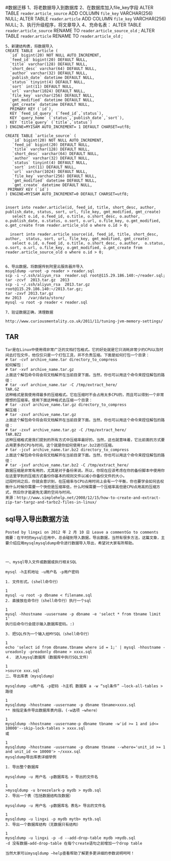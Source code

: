 #数据迁移
    1、将老数据导入到数据库
    2、在数据库加入file_key字段
      ALTER TABLE `reader`.`article_source` ADD COLUMN `file_key` VARCHAR(256) NULL;
      ALTER TABLE `reader`.`article` ADD COLUMN `file_key` VARCHAR(256) NULL;
    3、执行升级程序，将文章导入
    4、充命名表：
    ALTER TABLE `reader`.`article_source` RENAME TO  `reader`.`article_source_old` ;
    ALTER TABLE `reader`.`article` RENAME TO  `reader`.`article_old` ;
    
    5、新建结构表，将数据导入
	CREATE TABLE  article (
	  `id` bigint(20) NOT NULL AUTO_INCREMENT,
	  `feed_id` bigint(20) DEFAULT NULL,
	  `title` varchar(128) DEFAULT NULL,
	  `short_desc` varchar(64) DEFAULT NULL,
	  `author` varchar(32) DEFAULT NULL,
	  `publish_date` datetime DEFAULT NULL,
	  `status` tinyint(4) DEFAULT NULL,
	  `sort` int(11) DEFAULT NULL,
	  `url` varchar(1024) DEFAULT NULL,
	  `file_key` varchar(256) DEFAULT NULL,
	  `gmt_modified` datetime DEFAULT NULL,
	  `gmt_create` datetime DEFAULT NULL,
	  PRIMARY KEY (`id`),
	  KEY `feed_id_query` (`feed_id`,`status`),
	  KEY `query_home` (`status`,`publish_date`,`sort`),
	  KEY `title_query` (`title`,`status`)
	) ENGINE=MYISAM AUTO_INCREMENT= 1 DEFAULT CHARSET=utf8;
	
	CREATE TABLE `article_source` (
	   `id` bigint(20) NOT NULL AUTO_INCREMENT,
	   `feed_id` bigint(20) DEFAULT NULL,
	   `title` varchar(128) DEFAULT NULL,
	   `short_desc` varchar(64) DEFAULT NULL,
	   `author` varchar(32) DEFAULT NULL,
	   `status` tinyint(4) DEFAULT NULL,
	   `sort` int(11) DEFAULT NULL,
	   `url` varchar(1024) DEFAULT NULL,
	   `file_key` varchar(256) DEFAULT NULL,
	   `gmt_modified` datetime DEFAULT NULL,
	   `gmt_create` datetime DEFAULT NULL,
	 PRIMARY KEY (`id`)
	) ENGINE=MYISAM AUTO_INCREMENT=0 DEFAULT CHARSET=utf8;

	
	insert into reader.article(id, feed_id, title, short_desc, author, publish_date, status, sort, url, file_key, gmt_modified, gmt_create) 
	   select o.id, o.feed_id, o.title, o.short_desc, o.author, o.publish_date, o.status, o.sort, o.url, o.file_key, o.gmt_modified, o.gmt_create from reader.article_old o where o.id > 0;
	
	  insert into reader.article_source(id, feed_id, title, short_desc, author,  status, sort, url, file_key, gmt_modified, gmt_create) 
	   select o.id, o.feed_id, o.title, o.short_desc, o.author,  o.status, o.sort, o.url, o.file_key, o.gmt_modified, o.gmt_create from reader.article_source_old o where o.id > 0;


    6、导出数据，将数据传到阿里云服务器并导入
    msyqldump -uroot -p reader > reader.sql
    scp -i ~/.ssh/aliyun_rsa  reader.sql root@115.29.186.140:~/reader.sql;
    tar -zcvf  2013.tar.gz  2013 
    scp -i ~/.ssh/aliyun_rsa  2013.tar.gz root@115.29.186.140:~/2013.tar.gz;
    tar -zxvf 2013.tar.gz
    mv 2013   /var/data/store/
    mysql -u root -p reader < reader.sql
    
    7、验证数据正确，清理数据
    
    http://www.curiousmentality.co.uk/2011/11/tuning-jvm-memory-settings/
    
    
    
## TAR
	Tar是在Linux中使用得非常广泛的文档打包格式。它的好处就是它只消耗非常少的CPU以及时间去打包文件，他仅仅只是一个打包工具，并不负责压缩。下面是如何打包一个目录：
	# tar -cvf archive_name.tar directory_to_compress
	如何解包：
	# tar -xvf archive_name.tar.gz
	上面这个解包命令将会将文档解开在当前目录下面。当然，你也可以用这个命令来捏住解包的路径：
	# tar -xvf archive_name.tar -C /tmp/extract_here/
	TAR.GZ
	这种格式是我使用得最多的压缩格式。它在压缩时不会占用太多CPU的，而且可以得到一个非常理想的压缩率。使用下面这种格式去压缩一个目录：
	# tar -zcvf archive_name.tar.gz directory_to_compress
	解压缩：
	# tar -zxvf archive_name.tar.gz
	上面这个解包命令将会将文档解开在当前目录下面。当然，你也可以用这个命令来捏住解包的路径：
	# tar -zxvf archive_name.tar.gz -C /tmp/extract_here/
	TAR.BZ2
	这种压缩格式是我们提到的所有方式中压缩率最好的。当然，这也就意味着，它比前面的方式要占用更多的CPU与时间。这个就是你如何使用tar.bz2进行压缩。
	# tar -jcvf archive_name.tar.bz2 directory_to_compress
	上面这个解包命令将会将文档解开在当前目录下面。当然，你也可以用这个命令来捏住解包的路径：
	# tar -jxvf archive_name.tar.bz2 -C /tmp/extract_here/
	数据压缩是非常有用的，尤其是对于备份来说。所以，你现在应该考虑在你的备份脚本中使用你在这里学到的压缩方式备份你基本的规则文件以减小你备份文件的大小。
	过段时间之后，你就会意识到，在压缩率与CPU占用时间上会有一个平衡，你也要学会如何去权衡什么时候你需要一个快但是压缩率低，什么时候需要一个压缩率高但是CPU点用高的压缩方式，然后你才能避免无谓的空间与时间。
	来源：http://www.simplehelp.net/2008/12/15/how-to-create-and-extract-zip-tar-targz-and-tarbz2-files-in-linux/
       
##  sql导入导出数据方法
	Posted by lingxi on 2012 年 2 月 10 日 Leave a commentGo to comments
	摘要：在平时的mysql应用中，总会碰到导入数据，导出数据，当然有很多方法，这篇文章，主要介绍应用mysqlmysqldump命令进行数据导入导出，希望对大家有所帮助。
	
	
	
	一、mysql导入文件或数据或执行相关SQL
	
	mysql -h主机地址 -u用户名 -p用户密码
	
	1. 文件形式。(shell命令行）
	
	1
	mysql -u root -p dbname < filename.sql
	2. 直接放在命令行（shell命令行）执行一个sql
	
	1
	mysql -hhostname -uusername -p dbname -e 'select * from tbname limit 1'
	执行后命令行会提示输入数据库密码。:)
	
	3. 把SQL作为一个输入给MYSQL（shell命令行）
	
	1
	echo 'select id from dbname.tbname where id = 1;' | mysql -hhostname -ureadonly -preadonly dbname > xxxx.sql
	４.　进入mysql数据库（数据库中执行SQL文件）
	
	1
	>source xxx.sql
	二、导出库表（mysqldump）
	
	mysqldump -u用户名 -p密码 -h主机 数据库 a -w “sql条件” –lock-all-tables > 路径
	
	1
	mysqldump -hhostname -uusername -p dbname tbname>xxxx.sql
	** 按指定条件导出数据库表内容。(-w选项 –where）
	
	1
	mysqldump -hhostname -uusername-p dbname tbname -w'id >= 1 and id<= 10000'--skip-lock-tables > xxxx.sql
	或
	
	1
	mysqldump -hhostname -uusername -p dbname tbname --where='unit_id >= 1 and unit_id <= 10000'> ~/xxxx.sql
	mysqldump导出库表详细举例
	
	1. 导出整个数据库
	
	mysqldump -u 用户名 -p数据库名 > 导出的文件名
	
	1
	>mysqldump -u breezelark-p mydb > mydb.sql
	2. 导出一个表（包括数据结构及数据）
	
	mysqldump -u 用户名 -p数据库名 表名> 导出的文件名
	
	1
	mysqldump -u lingxi -p mydb mytb> mytb.sql
	3. 导出一个数据库结构（无数据只有结构）
	
	1
	mysqldump -u lingxi -p -d --add-drop-table mydb >mydb.sql
	-d 没有数据–add-drop-table 在每个create语句之前增加一个drop table
	
	当然大家可以mysqldump –help查看帮助了解更多更详细的参数说明呵呵！
